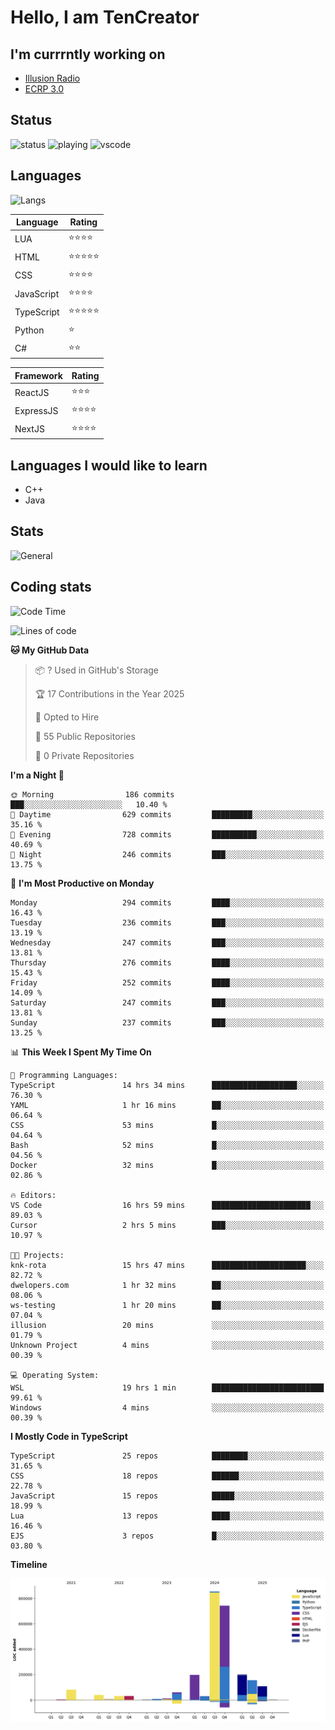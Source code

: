 # Hello, I am TenCreator

## I'm currrntly working on
- [Illusion Radio](https://illusionradio.co.uk/)
- [ECRP 3.0](http://github.com/Emerald-Coast-Roleplay/)

## Status
![status](https://api.statusbadges.me/badge/status/518334475038359555?simple=true&style=for-the-badge)
![playing](https://api.statusbadges.me/badge/playing/518334475038359555?style=for-the-badge)
![vscode](https://api.statusbadges.me/badge/vscode/518334475038359555?style=for-the-badge)

## Languages
![Langs](https://github-readme-stats.vercel.app/api/top-langs/?username=tencreator&layout=compact&theme=radical)


|Language|Rating|
|--------|------|
|LUA|⭐️⭐️⭐️⭐️|
|HTML|⭐️⭐️⭐️⭐️⭐️|
|CSS|⭐️⭐️⭐️⭐️|
|JavaScript|⭐️⭐️⭐️⭐️|
|TypeScript|⭐️⭐️⭐️⭐️⭐️|
|Python|⭐️|
|C#|⭐️⭐️ |

|Framework|Rating|
|--------|------|
|ReactJS|⭐️⭐️⭐|
|ExpressJS|⭐️⭐️⭐️⭐️|
|NextJS|⭐️⭐️⭐⭐️|

## Languages I would like to learn
- C++
- Java

## Stats
![General](https://github-readme-stats.vercel.app/api?username=tencreator&show_icons=true&theme=radical)

## Coding stats

<!--START_SECTION:waka-->
![Code Time](http://img.shields.io/badge/Code%20Time-380%20hrs%209%20mins-blue)

![Lines of code](https://img.shields.io/badge/From%20Hello%20World%20I%27ve%20Written-1.9%20million%20lines%20of%20code-blue)

**🐱 My GitHub Data** 

> 📦 ? Used in GitHub's Storage 
 > 
> 🏆 17 Contributions in the Year 2025
 > 
> 💼 Opted to Hire
 > 
> 📜 55 Public Repositories 
 > 
> 🔑 0 Private Repositories 
 > 
**I'm a Night 🦉** 

```text
🌞 Morning                186 commits         ███░░░░░░░░░░░░░░░░░░░░░░   10.40 % 
🌆 Daytime                629 commits         █████████░░░░░░░░░░░░░░░░   35.16 % 
🌃 Evening                728 commits         ██████████░░░░░░░░░░░░░░░   40.69 % 
🌙 Night                  246 commits         ███░░░░░░░░░░░░░░░░░░░░░░   13.75 % 
```
📅 **I'm Most Productive on Monday** 

```text
Monday                   294 commits         ████░░░░░░░░░░░░░░░░░░░░░   16.43 % 
Tuesday                  236 commits         ███░░░░░░░░░░░░░░░░░░░░░░   13.19 % 
Wednesday                247 commits         ███░░░░░░░░░░░░░░░░░░░░░░   13.81 % 
Thursday                 276 commits         ████░░░░░░░░░░░░░░░░░░░░░   15.43 % 
Friday                   252 commits         ████░░░░░░░░░░░░░░░░░░░░░   14.09 % 
Saturday                 247 commits         ███░░░░░░░░░░░░░░░░░░░░░░   13.81 % 
Sunday                   237 commits         ███░░░░░░░░░░░░░░░░░░░░░░   13.25 % 
```


📊 **This Week I Spent My Time On** 

```text
💬 Programming Languages: 
TypeScript               14 hrs 34 mins      ███████████████████░░░░░░   76.30 % 
YAML                     1 hr 16 mins        ██░░░░░░░░░░░░░░░░░░░░░░░   06.64 % 
CSS                      53 mins             █░░░░░░░░░░░░░░░░░░░░░░░░   04.64 % 
Bash                     52 mins             █░░░░░░░░░░░░░░░░░░░░░░░░   04.56 % 
Docker                   32 mins             █░░░░░░░░░░░░░░░░░░░░░░░░   02.86 % 

🔥 Editors: 
VS Code                  16 hrs 59 mins      ██████████████████████░░░   89.03 % 
Cursor                   2 hrs 5 mins        ███░░░░░░░░░░░░░░░░░░░░░░   10.97 % 

🐱‍💻 Projects: 
knk-rota                 15 hrs 47 mins      █████████████████████░░░░   82.72 % 
dwelopers.com            1 hr 32 mins        ██░░░░░░░░░░░░░░░░░░░░░░░   08.06 % 
ws-testing               1 hr 20 mins        ██░░░░░░░░░░░░░░░░░░░░░░░   07.04 % 
illusion                 20 mins             ░░░░░░░░░░░░░░░░░░░░░░░░░   01.79 % 
Unknown Project          4 mins              ░░░░░░░░░░░░░░░░░░░░░░░░░   00.39 % 

💻 Operating System: 
WSL                      19 hrs 1 min        █████████████████████████   99.61 % 
Windows                  4 mins              ░░░░░░░░░░░░░░░░░░░░░░░░░   00.39 % 
```

**I Mostly Code in TypeScript** 

```text
TypeScript               25 repos            ████████░░░░░░░░░░░░░░░░░   31.65 % 
CSS                      18 repos            ██████░░░░░░░░░░░░░░░░░░░   22.78 % 
JavaScript               15 repos            █████░░░░░░░░░░░░░░░░░░░░   18.99 % 
Lua                      13 repos            ████░░░░░░░░░░░░░░░░░░░░░   16.46 % 
EJS                      3 repos             █░░░░░░░░░░░░░░░░░░░░░░░░   03.80 % 
```



**Timeline**

![Lines of Code chart](https://raw.githubusercontent.com/tencreator/tencreator/main/assets/bar_graph.png)


<!--END_SECTION:waka-->
